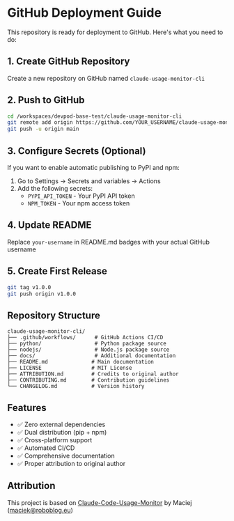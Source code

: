 # GitHub Deployment Guide

This repository is ready for deployment to GitHub. Here's what you need to do:

## 1. Create GitHub Repository
Create a new repository on GitHub named `claude-usage-monitor-cli`

## 2. Push to GitHub
```bash
cd /workspaces/devpod-base-test/claude-usage-monitor-cli
git remote add origin https://github.com/YOUR_USERNAME/claude-usage-monitor-cli.git
git push -u origin main
```

## 3. Configure Secrets (Optional)
If you want to enable automatic publishing to PyPI and npm:

1. Go to Settings → Secrets and variables → Actions
2. Add the following secrets:
   - `PYPI_API_TOKEN` - Your PyPI API token
   - `NPM_TOKEN` - Your npm access token

## 4. Update README
Replace `your-username` in README.md badges with your actual GitHub username

## 5. Create First Release
```bash
git tag v1.0.0
git push origin v1.0.0
```

## Repository Structure
```
claude-usage-monitor-cli/
├── .github/workflows/      # GitHub Actions CI/CD
├── python/                 # Python package source
├── nodejs/                 # Node.js package source  
├── docs/                   # Additional documentation
├── README.md              # Main documentation
├── LICENSE                # MIT License
├── ATTRIBUTION.md         # Credits to original author
├── CONTRIBUTING.md        # Contribution guidelines
└── CHANGELOG.md           # Version history
```

## Features
- ✅ Zero external dependencies
- ✅ Dual distribution (pip + npm)
- ✅ Cross-platform support
- ✅ Automated CI/CD
- ✅ Comprehensive documentation
- ✅ Proper attribution to original author

## Attribution
This project is based on [Claude-Code-Usage-Monitor](https://github.com/Maciek-roboblog/Claude-Code-Usage-Monitor) by Maciej (maciek@roboblog.eu)